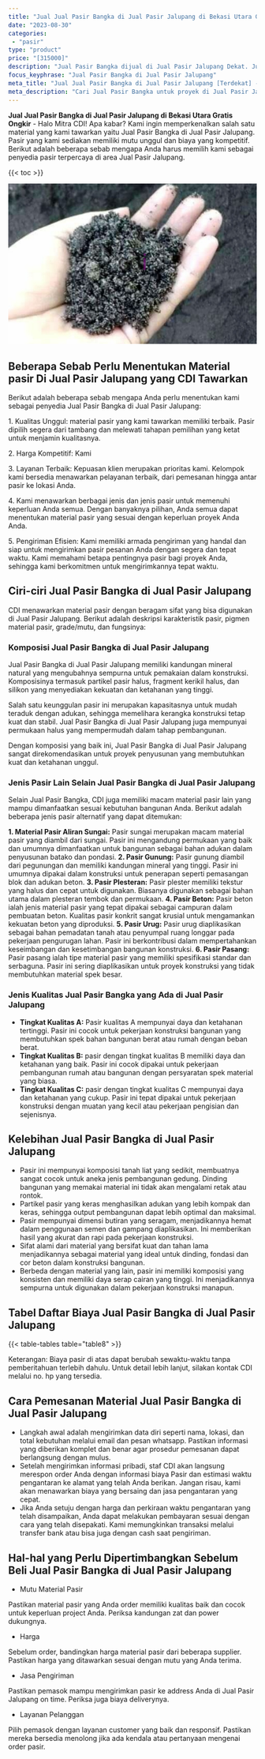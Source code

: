 ```yaml
---
title: "Jual Jual Pasir Bangka di Jual Pasir Jalupang di Bekasi Utara Gratis Ongkir"
date: "2023-08-30"
categories:
 - "pasir"
type: "product"
price: "[315000]"
description: "Jual Pasir Bangka dijual di Jual Pasir Jalupang Dekat. Jual Pasir Bangka ini sering digunakan dalam proyek konstruksi sebagai material adukan yang berkualitas dan halus. Hubungi kami untuk informasi lebih lanjut."
focus_keyphrase: "Jual Pasir Bangka di Jual Pasir Jalupang"
meta_title: "Jual Jual Pasir Bangka di Jual Pasir Jalupang [Terdekat] - CDI"
meta_description: "Cari Jual Pasir Bangka untuk proyek di Jual Pasir Jalupang? Kami menawarkan Jual Pasir Bangka berkualitas untuk bahan campuran. Raih penawaran terbaik sekarang."
---
```


**Jual Jual Pasir Bangka di Jual Pasir Jalupang di Bekasi Utara Gratis Ongkir** - Halo Mitra CDI! Apa kabar? Kami ingin memperkenalkan salah satu material yang kami tawarkan yaitu Jual Pasir Bangka di Jual Pasir Jalupang. Pasir yang kami sediakan memiliki mutu unggul dan biaya yang kompetitif. Berikut adalah beberapa sebab mengapa Anda harus memilih kami sebagai penyedia pasir terpercaya di area Jual Pasir Jalupang.

{{< toc >}}

![Jual Jual Pasir Bangka di Jual Pasir Jalupang di Bekasi Utara Gratis Ongkir](/images/pasir/pasir-bangunan-23.jpg)

## Beberapa Sebab Perlu Menentukan Material pasir Di Jual Pasir Jalupang yang CDI Tawarkan

Berikut adalah beberapa sebab mengapa Anda perlu menentukan kami sebagai penyedia Jual Pasir Bangka di Jual Pasir Jalupang:

1\.  Kualitas Unggul: material pasir yang kami tawarkan memiliki terbaik. Pasir dipilih segera dari tambang dan melewati tahapan pemilihan yang ketat untuk menjamin kualitasnya.

2\.  Harga Kompetitif: Kami

3\.  Layanan Terbaik: Kepuasan klien merupakan prioritas kami. Kelompok kami bersedia menawarkan pelayanan terbaik, dari pemesanan hingga antar pasir ke lokasi Anda.

4\.  Kami menawarkan berbagai jenis dan jenis pasir untuk memenuhi keperluan Anda semua. Dengan banyaknya pilihan, Anda semua dapat menentukan material pasir yang sesuai dengan keperluan proyek Anda Anda.

5\.  Pengiriman Efisien: Kami memiliki armada pengiriman yang handal dan siap untuk mengirimkan pasir pesanan Anda dengan segera dan tepat waktu. Kami memahami betapa pentingnya pasir bagi proyek Anda, sehingga kami berkomitmen untuk mengirimkannya tepat waktu.

## Ciri-ciri Jual Pasir Bangka di Jual Pasir Jalupang

CDI menawarkan material pasir dengan beragam sifat yang bisa digunakan di Jual Pasir Jalupang. Berikut adalah deskripsi karakteristik pasir, pigmen material pasir, grade/mutu, dan fungsinya:

### Komposisi Jual Pasir Bangka di Jual Pasir Jalupang

Jual Pasir Bangka di Jual Pasir Jalupang memiliki kandungan mineral natural yang mengubahnya sempurna untuk pemakaian dalam konstruksi. Komposisinya termasuk partikel pasir halus, fragment kerikil halus, dan silikon yang menyediakan kekuatan dan ketahanan yang tinggi.

Salah satu keunggulan pasir ini merupakan kapasitasnya untuk mudah teraduk dengan adukan, sehingga memelihara kerangka konstruksi tetap kuat dan stabil. Jual Pasir Bangka di Jual Pasir Jalupang juga mempunyai permukaan halus yang mempermudah dalam tahap pembangunan.

Dengan komposisi yang baik ini, Jual Pasir Bangka di Jual Pasir Jalupang sangat direkomendasikan untuk proyek penyusunan yang membutuhkan kuat dan ketahanan unggul.

### Jenis Pasir Lain Selain Jual Pasir Bangka di Jual Pasir Jalupang

Selain Jual Pasir Bangka, CDI juga memiliki macam material pasir lain yang mampu dimanfaatkan sesuai kebutuhan bangunan Anda. Berikut adalah beberapa jenis pasir alternatif yang dapat ditemukan:

**1\. Material Pasir Aliran Sungai:** Pasir sungai merupakan macam material pasir yang diambil dari sungai. Pasir ini mengandung permukaan yang baik dan umumnya dimanfaatkan untuk bangunan sebagai bahan adukan dalam penyusunan batako dan pondasi.
**2\. Pasir Gunung:** Pasir gunung diambil dari pegunungan dan memiliki kandungan mineral yang tinggi. Pasir ini umumnya dipakai dalam konstruksi untuk penerapan seperti pemasangan blok dan adukan beton.
**3\. Pasir Plesteran:** Pasir plester memiliki tekstur yang halus dan cepat untuk digunakan. Biasanya digunakan sebagai bahan utama dalam plesteran tembok dan permukaan.
**4\. Pasir Beton:** Pasir beton ialah jenis material pasir yang tepat dipakai sebagai campuran dalam pembuatan beton. Kualitas pasir konkrit sangat krusial untuk mengamankan kekuatan beton yang diproduksi.
**5\. Pasir Urug:** Pasir urug diaplikasikan sebagai bahan pemadatan tanah atau penyumpal ruang longgar pada pekerjaan pengurugan lahan. Pasir ini berkontribusi dalam mempertahankan keseimbangan dan kesetimbangan bangunan konstruksi.
**6\. Pasir Pasang:** Pasir pasang ialah tipe material pasir yang memiliki spesifikasi standar dan serbaguna. Pasir ini sering diaplikasikan untuk proyek konstruksi yang tidak membutuhkan material spek besar.

### Jenis Kualitas Jual Pasir Bangka yang Ada di Jual Pasir Jalupang

*   **Tingkat Kualitas A:** Pasir kualitas A mempunyai daya dan ketahanan tertinggi. Pasir ini cocok untuk pekerjaan konstruksi bangunan yang membutuhkan spek bahan bangunan berat atau rumah dengan beban berat.
*   **Tingkat Kualitas B:** pasir dengan tingkat kualitas B memiliki daya dan ketahanan yang baik. Pasir ini cocok dipakai untuk pekerjaan pembangunan rumah atau bangunan dengan persyaratan spek material yang biasa.
*   **Tingkat Kualitas C:** pasir dengan tingkat kualitas C mempunyai daya dan ketahanan yang cukup. Pasir ini tepat dipakai untuk pekerjaan konstruksi dengan muatan yang kecil atau pekerjaan pengisian dan sejenisnya.

## Kelebihan Jual Pasir Bangka di Jual Pasir Jalupang

*   Pasir ini mempunyai komposisi tanah liat yang sedikit, membuatnya sangat cocok untuk aneka jenis pembangunan gedung. Dinding bangunan yang memakai material ini tidak akan mengalami retak atau rontok.
*   Partikel pasir yang keras menghasilkan adukan yang lebih kompak dan keras, sehingga output pembangunan dapat lebih optimal dan maksimal.
*   Pasir mempunyai dimensi butiran yang seragam, menjadikannya hemat dalam penggunaan semen dan gampang diaplikasikan. Ini memberikan hasil yang akurat dan rapi pada pekerjaan konstruksi.
*   Sifat alami dari material yang bersifat kuat dan tahan lama menjadikannya sebagai material yang ideal untuk dinding, fondasi dan cor beton dalam konstruksi bangunan.
*   Berbeda dengan material yang lain, pasir ini memiliki komposisi yang konsisten dan memiliki daya serap cairan yang tinggi. Ini menjadikannya sempurna untuk digunakan dalam pekerjaan konstruksi manapun.

## Tabel Daftar Biaya Jual Pasir Bangka di Jual Pasir Jalupang

{{< table-tables table="table8" >}}

Keterangan: Biaya pasir di atas dapat berubah sewaktu-waktu tanpa pemberitahuan terlebih dahulu. Untuk detail lebih lanjut, silakan kontak CDI melalui no. hp yang tersedia.

## Cara Pemesanan Material Jual Pasir Bangka di Jual Pasir Jalupang

*   Langkah awal adalah mengirimkan data diri seperti nama, lokasi, dan total kebutuhan melalui email dan pesan whatsapp. Pastikan informasi yang diberikan komplet dan benar agar prosedur pemesanan dapat berlangsung dengan mulus.
*   Setelah mengirimkan informasi pribadi, staf CDI akan langsung merespon order Anda dengan informasi biaya Pasir dan estimasi waktu pengantaran ke alamat yang telah Anda berikan. Jangan risau, kami akan menawarkan biaya yang bersaing dan jasa pengantaran yang cepat.
*   Jika Anda setuju dengan harga dan perkiraan waktu pengantaran yang telah disampaikan, Anda dapat melakukan pembayaran sesuai dengan cara yang telah disepakati. Kami memungkinkan transaksi melalui transfer bank atau bisa juga dengan cash saat pengiriman.

## Hal-hal yang Perlu Dipertimbangkan Sebelum Beli Jual Pasir Bangka di Jual Pasir Jalupang

*   Mutu Material Pasir

Pastikan material pasir yang Anda order memiliki kualitas baik dan cocok untuk keperluan project Anda. Periksa kandungan zat dan power dukungnya.
*   Harga

Sebelum order, bandingkan harga material pasir dari beberapa supplier. Pastikan harga yang ditawarkan sesuai dengan mutu yang Anda terima.
*   Jasa Pengiriman

Pastikan pemasok mampu mengirimkan pasir ke address Anda di Jual Pasir Jalupang on time. Periksa juga biaya deliverynya.
*   Layanan Pelanggan

Pilih pemasok dengan layanan customer yang baik dan responsif. Pastikan mereka bersedia menolong jika ada kendala atau pertanyaan mengenai order pasir.